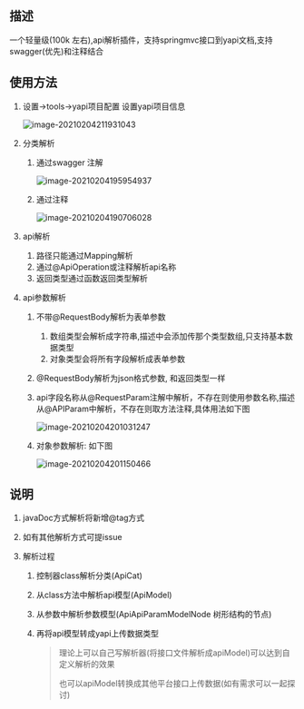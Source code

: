 
## 描述

一个轻量级(100k 左右),api解析插件，支持springmvc接口到yapi文档,支持swagger(优先)和注释结合

## 使用方法

1. 设置->tools->yapi项目配置 设置yapi项目信息

   ![image-20210204211931043](https://i.loli.net/2021/02/04/OdEiBJ5C2pYaN8w.png)

2. 分类解析

    1. 通过swagger 注解

       ![image-20210204195954937](https://i.loli.net/2021/02/04/RTJ2c6nSKgaPv5e.png)

    2. 通过注释

       ![image-20210204190706028](https://i.loli.net/2021/02/04/way3xMbrdmSjEIK.png)

3. api解析

    1. 路径只能通过Mapping解析
    2. 通过@ApiOperation或注释解析api名称
    3. 返回类型通过函数返回类型解析

4. api参数解析

    1. 不带@RequestBody解析为表单参数

        1. 数组类型会解析成字符串,描述中会添加传那个类型数组,只支持基本数据类型
        2. 对象类型会将所有字段解析成表单参数

    2. @RequestBody解析为json格式参数, 和返回类型一样

    3. api字段名称从@RequestParam注解中解析，不存在则使用参数名称,描述从@APIParam中解析，不存在则取方法注释,具体用法如下图

       ![image-20210204201031247](https://i.loli.net/2021/02/04/3KuXitsGBD9TSyg.png)

    4. 对象参数解析: 如下图

       ![image-20210204201150466](https://i.loli.net/2021/02/04/KN8OsuUnXYJCpEg.png)

## 说明

1. javaDoc方式解析将新增@tag方式

2. 如有其他解析方式可提issue

3. 解析过程

    1. 控制器class解析分类(ApiCat)

    2. 从class方法中解析api模型(ApiModel)

    3. 从参数中解析参数模型(ApiApiParamModelNode 树形结构的节点)

    4. 再将api模型转成yapi上传数据类型

       > 理论上可以自己写解析器(将接口文件解析成apiModel)可以达到自定义解析的效果
       >
       > 也可以apiModel转换成其他平台接口上传数据(如有需求可以一起探讨)





